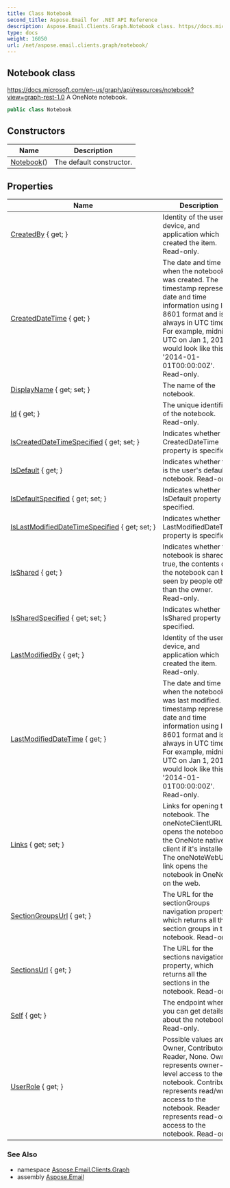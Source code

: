 ```yaml
---
title: Class Notebook
second_title: Aspose.Email for .NET API Reference
description: Aspose.Email.Clients.Graph.Notebook class. https//docs.microsoft.com/enus/graph/api/resources/notebookviewgraphrest1.0 A OneNote notebook
type: docs
weight: 16050
url: /net/aspose.email.clients.graph/notebook/
---
```

## Notebook class

https://docs.microsoft.com/en-us/graph/api/resources/notebook?view=graph-rest-1.0 A OneNote notebook.

```csharp
public class Notebook
```

## Constructors

| Name | Description |
| --- | --- |
| [Notebook](notebook/)() | The default constructor. |

## Properties

| Name | Description |
| --- | --- |
| [CreatedBy](../../aspose.email.clients.graph/notebook/createdby/) { get; } | Identity of the user, device, and application which created the item. Read-only. |
| [CreatedDateTime](../../aspose.email.clients.graph/notebook/createddatetime/) { get; } | The date and time when the notebook was created. The timestamp represents date and time information using ISO 8601 format and is always in UTC time. For example, midnight UTC on Jan 1, 2014 would look like this: '2014-01-01T00:00:00Z'. Read-only. |
| [DisplayName](../../aspose.email.clients.graph/notebook/displayname/) { get; set; } | The name of the notebook. |
| [Id](../../aspose.email.clients.graph/notebook/id/) { get; } | The unique identifier of the notebook. Read-only. |
| [IsCreatedDateTimeSpecified](../../aspose.email.clients.graph/notebook/iscreateddatetimespecified/) { get; set; } | Indicates whether CreatedDateTime property is specified. |
| [IsDefault](../../aspose.email.clients.graph/notebook/isdefault/) { get; } | Indicates whether this is the user's default notebook. Read-only. |
| [IsDefaultSpecified](../../aspose.email.clients.graph/notebook/isdefaultspecified/) { get; set; } | Indicates whether IsDefault property is specified. |
| [IsLastModifiedDateTimeSpecified](../../aspose.email.clients.graph/notebook/islastmodifieddatetimespecified/) { get; set; } | Indicates whether LastModifiedDateTime property is specified. |
| [IsShared](../../aspose.email.clients.graph/notebook/isshared/) { get; } | Indicates whether the notebook is shared. If true, the contents of the notebook can be seen by people other than the owner. Read-only. |
| [IsSharedSpecified](../../aspose.email.clients.graph/notebook/issharedspecified/) { get; set; } | Indicates whether IsShared property is specified. |
| [LastModifiedBy](../../aspose.email.clients.graph/notebook/lastmodifiedby/) { get; } | Identity of the user, device, and application which created the item. Read-only. |
| [LastModifiedDateTime](../../aspose.email.clients.graph/notebook/lastmodifieddatetime/) { get; } | The date and time when the notebook was last modified. The timestamp represents date and time information using ISO 8601 format and is always in UTC time. For example, midnight UTC on Jan 1, 2014 would look like this: '2014-01-01T00:00:00Z'. Read-only. |
| [Links](../../aspose.email.clients.graph/notebook/links/) { get; set; } | Links for opening the notebook. The oneNoteClientURL link opens the notebook in the OneNote native client if it's installed. The oneNoteWebURL link opens the notebook in OneNote on the web. |
| [SectionGroupsUrl](../../aspose.email.clients.graph/notebook/sectiongroupsurl/) { get; } | The URL for the sectionGroups navigation property, which returns all the section groups in the notebook. Read-only. |
| [SectionsUrl](../../aspose.email.clients.graph/notebook/sectionsurl/) { get; } | The URL for the sections navigation property, which returns all the sections in the notebook. Read-only. |
| [Self](../../aspose.email.clients.graph/notebook/self/) { get; } | The endpoint where you can get details about the notebook. Read-only. |
| [UserRole](../../aspose.email.clients.graph/notebook/userrole/) { get; } | Possible values are: Owner, Contributor, Reader, None. Owner represents owner-level access to the notebook. Contributor represents read/write access to the notebook. Reader represents read-only access to the notebook. Read-only. |

### See Also

* namespace [Aspose.Email.Clients.Graph](../../aspose.email.clients.graph/)
* assembly [Aspose.Email](../../)


